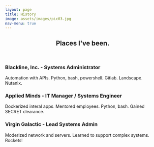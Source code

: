 ```yaml
---
layout: page
title: History
image: assets/images/pic03.jpg
nav-menu: true
---
```


<!-- Main -->
<div id="main" class="alt">

<!-- One -->
<section id="one">
	<div class="inner">
		<header class="major">
			<h1>Places I've been.</h1>
		</header>

<!-- Content -->
<div class="row">
	<div class="6u 12u$(small)">
		<h3>Blackline, Inc. - Systems Administrator</h3>
		<p><span class="image left"><img src="https://www.blackline.com/assets/images/blackline-logo-white.svg" alt="" /></span>Automation with APIs. Python, bash, powershell. Gitlab. Landscape. Nutanix.  </p>
	</div>
	<div class="6u$ 12u$(small)">
		<h3>Applied Minds - IT Manager / Systems Engineer </h3>
		<p><span class="image right"><img src="https://www.appliedminds.com/images/amlogo.gif" alt="" /></span>Dockerized interal apps. Mentored employees. Python, bash. Gained SECRET clearance.</p>
	</div>
	<!-- Break -->
	<div class="4u 12u$(medium)">
		<h3>Virgin Galactic - Lead Systems Admin</h3>
		<p><span class="image left"><img src="https://www.virgingalactic.com/static/assets/images/virgin-logo.png" alt="" /></span>Moderized network and servers. Learned to support complex systems. Rockets!</p>
	</div>
</div>

